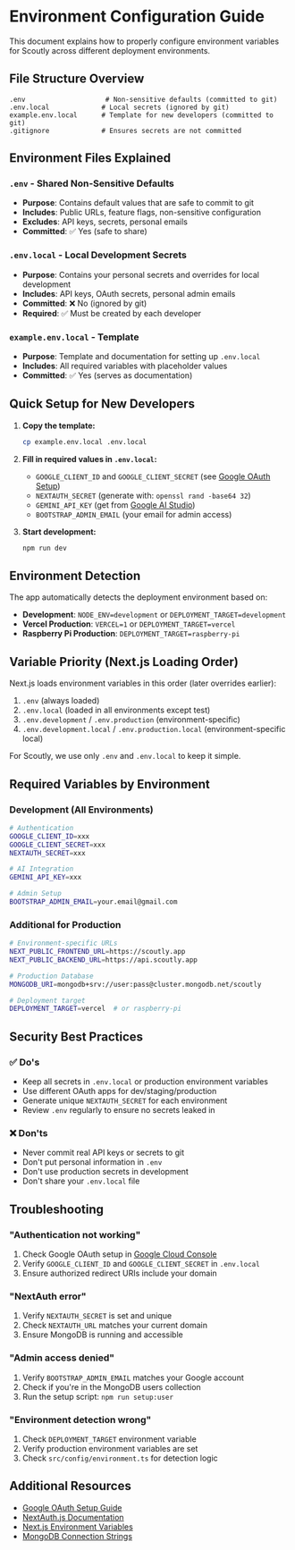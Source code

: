 # Environment Configuration Guide

This document explains how to properly configure environment variables for Scoutly across different deployment environments.

## File Structure Overview

```
.env                    # Non-sensitive defaults (committed to git)
.env.local             # Local secrets (ignored by git)
example.env.local      # Template for new developers (committed to git)
.gitignore             # Ensures secrets are not committed
```

## Environment Files Explained

### `.env` - Shared Non-Sensitive Defaults

- **Purpose**: Contains default values that are safe to commit to git
- **Includes**: Public URLs, feature flags, non-sensitive configuration
- **Excludes**: API keys, secrets, personal emails
- **Committed**: ✅ Yes (safe to share)

### `.env.local` - Local Development Secrets

- **Purpose**: Contains your personal secrets and overrides for local development
- **Includes**: API keys, OAuth secrets, personal admin emails
- **Committed**: ❌ No (ignored by git)
- **Required**: ✅ Must be created by each developer

### `example.env.local` - Template

- **Purpose**: Template and documentation for setting up `.env.local`
- **Includes**: All required variables with placeholder values
- **Committed**: ✅ Yes (serves as documentation)

## Quick Setup for New Developers

1. **Copy the template:**

   ```bash
   cp example.env.local .env.local
   ```

2. **Fill in required values in `.env.local`:**

   - `GOOGLE_CLIENT_ID` and `GOOGLE_CLIENT_SECRET` (see [Google OAuth Setup](./google-oauth-setup.md))
   - `NEXTAUTH_SECRET` (generate with: `openssl rand -base64 32`)
   - `GEMINI_API_KEY` (get from [Google AI Studio](https://aistudio.google.com/app/apikey))
   - `BOOTSTRAP_ADMIN_EMAIL` (your email for admin access)

3. **Start development:**
   ```bash
   npm run dev
   ```

## Environment Detection

The app automatically detects the deployment environment based on:

- **Development**: `NODE_ENV=development` or `DEPLOYMENT_TARGET=development`
- **Vercel Production**: `VERCEL=1` or `DEPLOYMENT_TARGET=vercel`
- **Raspberry Pi Production**: `DEPLOYMENT_TARGET=raspberry-pi`

## Variable Priority (Next.js Loading Order)

Next.js loads environment variables in this order (later overrides earlier):

1. `.env` (always loaded)
2. `.env.local` (loaded in all environments except test)
3. `.env.development` / `.env.production` (environment-specific)
4. `.env.development.local` / `.env.production.local` (environment-specific local)

For Scoutly, we use only `.env` and `.env.local` to keep it simple.

## Required Variables by Environment

### Development (All Environments)

```bash
# Authentication
GOOGLE_CLIENT_ID=xxx
GOOGLE_CLIENT_SECRET=xxx
NEXTAUTH_SECRET=xxx

# AI Integration
GEMINI_API_KEY=xxx

# Admin Setup
BOOTSTRAP_ADMIN_EMAIL=your.email@gmail.com
```

### Additional for Production

```bash
# Environment-specific URLs
NEXT_PUBLIC_FRONTEND_URL=https://scoutly.app
NEXT_PUBLIC_BACKEND_URL=https://api.scoutly.app

# Production Database
MONGODB_URI=mongodb+srv://user:pass@cluster.mongodb.net/scoutly

# Deployment target
DEPLOYMENT_TARGET=vercel  # or raspberry-pi
```

## Security Best Practices

### ✅ Do's

- Keep all secrets in `.env.local` or production environment variables
- Use different OAuth apps for dev/staging/production
- Generate unique `NEXTAUTH_SECRET` for each environment
- Review `.env` regularly to ensure no secrets leaked in

### ❌ Don'ts

- Never commit real API keys or secrets to git
- Don't put personal information in `.env`
- Don't use production secrets in development
- Don't share your `.env.local` file

## Troubleshooting

### "Authentication not working"

1. Check Google OAuth setup in [Google Cloud Console](https://console.cloud.google.com/)
2. Verify `GOOGLE_CLIENT_ID` and `GOOGLE_CLIENT_SECRET` in `.env.local`
3. Ensure authorized redirect URIs include your domain

### "NextAuth error"

1. Verify `NEXTAUTH_SECRET` is set and unique
2. Check `NEXTAUTH_URL` matches your current domain
3. Ensure MongoDB is running and accessible

### "Admin access denied"

1. Verify `BOOTSTRAP_ADMIN_EMAIL` matches your Google account
2. Check if you're in the MongoDB users collection
3. Run the setup script: `npm run setup:user`

### "Environment detection wrong"

1. Check `DEPLOYMENT_TARGET` environment variable
2. Verify production environment variables are set
3. Check `src/config/environment.ts` for detection logic

## Additional Resources

- [Google OAuth Setup Guide](./google-oauth-setup.md)
- [NextAuth.js Documentation](https://next-auth.js.org/)
- [Next.js Environment Variables](https://nextjs.org/docs/basic-features/environment-variables)
- [MongoDB Connection Strings](https://docs.mongodb.com/manual/reference/connection-string/)
